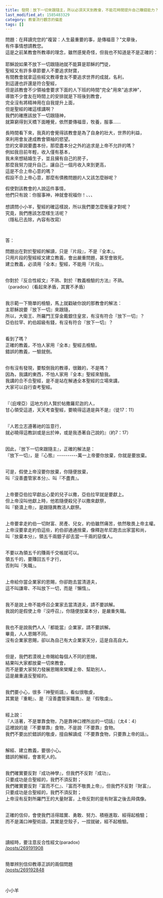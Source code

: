 ```yaml
---
title: 發問：放下一切來跟隨主，所以必須天天到教會，不能花時間提升自己賺錢能力？
last_modified_at: 1585483329
category: 教會流行觀念的偏差
tags: []
---
```


<p>問題：在拜讀完您的"複習：人生最重要的事，是傳福音？"文章後，<br>
有件事情想請教您。<br>
這是之前某教會所教導的理念，雖然感覺奇怪，但我也不知道是不是正確的：<br>
&nbsp;<br>
耶穌說如果不放下一切跟隨祂就不能算是耶穌的門徒，<br>
聖經又有許多章節要人不要追求財寶，<br>
有間教會就拿這些經文教導會友不要追求世界的成就，名利，<br>
到這邊也許還是符合聖經，<br>
但是該教會不少領袖會要求下面的人下班的時間"完全"用來"追求神"，<br>
導致不少會友在時間上的安排就是下班後到教會，<br>
完全沒有將精神用在自我提升上面，<br>
但是聖經的確這樣講啊？<br>
我們的確應該放下一切跟隨神，<br>
就算窮得到天橋下面睡覺，依然要傳福音，牧養，服事......</p>

<p>長時間看下來，我真的會覺得該教會是為了自身的壯大，世界的利益，<br>
來利用會友達成教會領袖的慾望。<br>
您的文章說要盡本份，那麼盡本分之外的追求是上帝不允許的嗎？<br>
例如我目前年輕，收入僅有基本，<br>
我未來想結婚生子，並且擁有自己的房子，<br>
那麼我努力提升自己，讓自己一個月收入來到更高，<br>
這是不合上帝心意的嗎？<br>
假設不合上帝心意，那麼有債務問題的人又該怎麼辦呢？</p>

<p>假使對該教會的人說這件事情，<br>
他們只有說：你服事神，神就會祝福你！、、、<br>
&nbsp;<br>
想請問小小羊，聖經的確這樣說，所以我們要怎麼衡量才對呢？<br>
究竟，我們應該怎麼樣生活呢？<br>
（隱私已去除，內容有改寫）</p>

<p>&nbsp;</p>

<p>答：</p>

<p>問題出在對於聖經的解讀，只是『片段』，不是『全本』。<br>
只用片段的聖經經文建立教義，會出嚴重問題，甚至會致死。<br>
建立教義，必須用『全本』聖經，不能用『片段』。</p>

<p><br>
你對於『反合性經文』不熟、對於『教義檢驗的方法』不熟。<br>
（paradox）（看起來矛盾，其實不矛盾）</p>

<p><br>
我示範一下簡單的檢驗，馬上就戳破你說的那教會的解法：<br>
主耶穌說要『放下一切』來跟隨，<br>
所以，大衛王、所羅門王穿金戴銀住皇宮，有沒有符合『放下一切』？<br>
亞伯拉罕、約伯超級有錢，有沒有符合『放下一切』？</p>

<p><br>
看到了嗎？<br>
正確的教義，不怕人家用『全本』聖經去檢驗。<br>
錯誤的教義，一驗就倒。</p>

<p><br>
你有沒有發現，要駁倒我的教導，很難的，不是嗎？<br>
因為，我講的東西，不怕人家用『全本』聖經來驗我。<br>
我講的合不合聖經，是不是站在解通全本聖經的立場來講，<br>
大家可以自行查考聖經。</p>

<p><br>
『（庇哩亞）這地方的人賢於帖撒羅尼迦的人，<br>
甘心領受這道，天天考查聖經，要曉得這道是與不是』（徒17：11）</p>

<p><br>
『人若立志遵著祂的旨意行，<br>
就必曉得這教訓或是出於神，或是我憑著自己說的』（約7：17）</p>

<p><br>
因此，『放下一切來跟隨主』，正確的解法是：<br>
『放下一切』，是『心態』----------萬一上帝要你放棄，你就是要放棄。</p>

<p><br>
可是，假使上帝沒要你放棄，你隨便放棄，<br>
叫『沒善盡管家本分』、叫『不盡責』。</p>

<p><br>
上帝要亞伯拉罕獻出心愛的兒子以撒，亞伯拉罕就是要獻上。<br>
但上帝沒叫他獻上時，他若隨便殺兒子以撒來獻祭，<br>
叫『褻瀆上帝』，是跟隨異教活人獻祭。</p>

<p><br>
上帝要拿走約伯一切財富、房產、兒女，約伯雖然痛苦，依然敬畏上帝主權。<br>
上帝沒要拿走約伯這些，約伯卻通通捨棄，像釋迦牟尼跑去出家當和尚，<br>
叫『放棄本分』，領五千兩銀子卻去當一千兩的惡僕人。</p>

<p><br>
不要以為領五千的賺兩千交帳就可以。<br>
領五千的，要賺回五千才行，<br>
否則叫『失職』。</p>

<p><br>
上帝給你當企業家的恩賜，你卻跑去當清道夫，<br>
這不叫謙卑、不叫放下一切，而是『懶惰』。</p>

<p><br>
我不是說上帝不能呼召企業家去當清道夫，請不要誤解。<br>
我說的是假使上帝『沒呼召』，你隨便放棄本分，是嚴重失職。</p>

<p><br>
我也不是說我們人人『都能當』企業家，請不要誤解。<br>
畢竟，人人恩賜不同。<br>
沒有企業家恩賜，卻以為自己有大企業家天分，這是自高自大。</p>

<p><br>
但是，我們若漠視上帝賜給每個人不同的恩賜，<br>
結果叫大家都放棄一切來教會，<br>
而不是要大家努力發展恩賜來榮耀上帝、幫助別人，<br>
這是嚴重違反聖經的。</p>

<p><br>
我們要小心，很多『神聖術語』，看似很敬虔，<br>
其實是『重軛』、是『沒善盡管家職責』、是『假敬虔』。</p>

<p><br>
經上說：<br>
『人活著，不是單靠食物，乃是靠神口裡所出的一切話』（太4：4）<br>
這裡說的是『不要單靠』食物，不是說『不要靠』食物。<br>
我們不要出於錯誤的敬虔，擅自解讀成『不要靠食物，只要靠上帝的話』。</p>

<p><br>
解經、建立教義，要很小心。<br>
錯誤的解經，會害死人的。</p>

<p><br>
我們確實要反對『成功神學』，但我們不反對『成功』，<br>
只要成功是合聖經的，我們不須反對；<br>
我們確實要反對『富而不仁』、『富而不敬畏上帝』，但我們不反對『財富』，<br>
只要成功是合聖經的，我們不須反對；<br>
上帝沒有反對所羅門王的大量財富，上帝反對的是有財富之後去拜偶像。</p>

<p><br>
正確的信仰，會使我們活得踏實、勇敢、努力、積極進取、經得起檢驗；<br>
而不是滿口神聖術語，其實是空殼子，一捏就破，經不起檢驗。</p>

<p>&nbsp;</p>

<p>讀經時，要注意反合性經文(paradox)<br>
<a href="/posts/269191908" target="_blank">/posts/269191908</a></p>

<p><br>
簡單辨別信仰教導正誤的兩個問題<br>
<a href="/posts/269192848" target="_blank">/posts/269192848</a></p>

<p>&nbsp;</p>

<p>小小羊</p>

